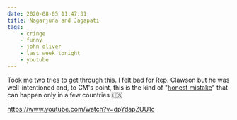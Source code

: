 ```yaml
---
date: 2020-08-05 11:47:31
title: Nagarjuna and Jagapati
tags:
    - cringe
    - funny
    - john oliver
    - last week tonight
    - youtube
---
```


Took me two tries to get through this. I felt bad for Rep. Clawson but he was well-intentioned and, to CM's point, this is the kind of "[honest mistake](https://twitter.com/NishaBiswal/status/492878974662361088)" that can happen only in a few countries 🇺🇸

https://www.youtube.com/watch?v=dpYdapZUU1c

